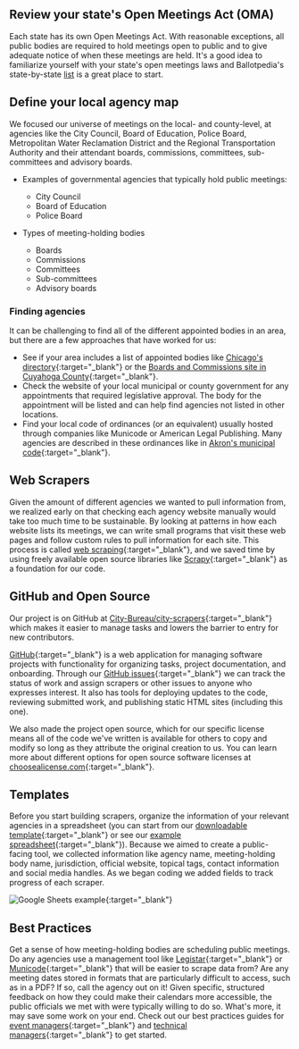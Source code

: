 ## Review your state's Open Meetings Act (OMA)

Each state has its own Open Meetings Act. With reasonable exceptions, all public bodies are required to hold meetings open to public and to give adequate notice of when these meetings are held. It's a good idea to familiarize yourself with your state's open meetings laws and Ballotpedia's state-by-state [list](https://ballotpedia.org/State_open_meetings_laws) is a great place to start.

## Define your local agency map

We focused our universe of meetings on the local- and county-level, at agencies like the City Council, Board of Education, Police Board, Metropolitan Water Reclamation District and the Regional Transportation Authority and their attendant boards, commissions, committees, sub-committees and advisory boards.

- Examples of governmental agencies that typically hold public meetings:

  - City Council
  - Board of Education
  - Police Board

- Types of meeting-holding bodies

  - Boards
  - Commissions
  - Committees
  - Sub-committees
  - Advisory boards

### Finding agencies

It can be challenging to find all of the different appointed bodies in an area, but there are a few approaches that have worked for us:

- See if your area includes a list of appointed bodies like [Chicago's directory](https://webapps1.chicago.gov/moboco/){:target="\_blank"} or the [Boards and Commissions site in Cuyahoga County](http://bc.cuyahogacounty.us/){:target="\_blank"}.
- Check the website of your local municipal or county government for any appointments that required legislative approval. The body for the appointment will be listed and can help find agencies not listed in other locations.
- Find your local code of ordinances (or an equivalent) usually hosted through companies like Municode or American Legal Publishing. Many agencies are described in these ordinances like in [Akron's municipal code](https://library.municode.com/oh/akron/codes/code_of_ordinances?nodeId=TIT3AD_CH31DEBOCO){:target="\_blank"}.

## Web Scrapers

Given the amount of different agencies we wanted to pull information from, we realized early on that checking each agency website manually would take too much time to be sustainable. By looking at patterns in how each website lists its meetings, we can write small programs that visit these web pages and follow custom rules to pull information for each site. This process is called [web scraping](https://en.wikipedia.org/wiki/Web_scraping){:target="\_blank"}, and we saved time by using freely available open source libraries like [Scrapy](https://scrapy.org/){:target="\_blank"} as a foundation for our code.

## GitHub and Open Source

Our project is on GitHub at [City-Bureau/city-scrapers](https://github.com/City-Bureau/city-scrapers/){:target="\_blank"} which makes it easier to manage tasks and lowers the barrier to entry for new contributors.

[GitHub](https://github.com/){:target="\_blank"} is a web application for managing software projects with functionality for organizing tasks, project documentation, and onboarding. Through our [GitHub issues](https://github.com/City-Bureau/city-scrapers/issues/){:target="\_blank"} we can track the status of work and assign scrapers or other issues to anyone who expresses interest. It also has tools for deploying updates to the code, reviewing submitted work, and publishing static HTML sites (including this one).

We also made the project open source, which for our specific license means all of the code we've written is available for others to copy and modify so long as they attribute the original creation to us. You can learn more about different options for open source software licenses at [choosealicense.com](https://choosealicense.com/){:target="\_blank"}.

## Templates

Before you start building scrapers, organize the information of your relevant agencies in a spreadsheet (you can start from our [downloadable template](https://docs.google.com/spreadsheets/d/1egRcdp5JPnRjk04gvNA-DrGP7TJg01hvPlDPnkjYCa0/edit#gid=1059508700){:target="\_blank"} or see our [example spreadsheet](https://docs.google.com/spreadsheets/d/1egRcdp5JPnRjk04gvNA-DrGP7TJg01hvPlDPnkjYCa0/edit#gid=0){:target="\_blank"}). Because we aimed to create a public-facing tool, we collected information like agency name, meeting-holding body name, jurisdiction, official website, topical tags, contact information and social media handles. As we began coding we added fields to track progress of each scraper.

![Google Sheets example](/assets/images/google_sheets.png "Google Sheets example"){:target="\_blank"}

## Best Practices

Get a sense of how meeting-holding bodies are scheduling public meetings. Do any agencies use a management tool like [Legistar](https://chicago.legistar.com/Calendar.aspx){:target="\_blank"} or [Municode](https://library.municode.com/il/cook_county){:target="\_blank"} that will be easier to scrape data from? Are any meeting dates stored in formats that are particularly difficult to access, such as in a PDF? If so, call the agency out on it! Given specific, structured feedback on how they could make their calendars more accessible, the public officials we met with were typically willing to do so. What's more, it may save some work on your end. Check out our best practices guides for [event managers](/assets/pdf/PublicMeetingsBestPractices.pdf){:target="\_blank"} and [technical managers](/assets/pdf/PublicMeetingsBestPractices.pdf){:target="\_blank"} to get started.
